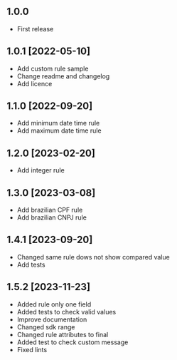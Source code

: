 ## 1.0.0
* First release

## 1.0.1 [2022-05-10]
* Add custom rule sample
* Change readme and changelog
* Add licence

## 1.1.0 [2022-09-20]
* Add minimum date time rule
* Add maximum date time rule

## 1.2.0 [2023-02-20]
* Add integer rule

## 1.3.0 [2023-03-08]
* Add brazilian CPF rule
* Add brazilian CNPJ rule

## 1.4.1 [2023-09-20]
* Changed same rule dows not show compared value
* Add tests

## 1.5.2 [2023-11-23]
* Added rule only one field
* Added tests to check valid values
* Improve documentation
* Changed sdk range
* Changed rule attributes to final
* Added test to check custom message
* Fixed lints